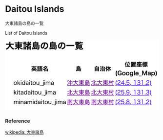 Daitou Islands 
===============

大東諸島の島の一覧

List of Daitou Islands 


![daitou islands](https://github.com/ohwada/World_Countries/blob/main/geoPandas/polygon_explode/okinawa/island_list/daitou_islands/screenshots/daitou_islands.png)

### Reference

[wikipedia: 大東諸島](https://ja.wikipedia.org/wiki/Category:%E5%A4%A7%E6%9D%B1%E8%AB%B8%E5%B3%B6)

